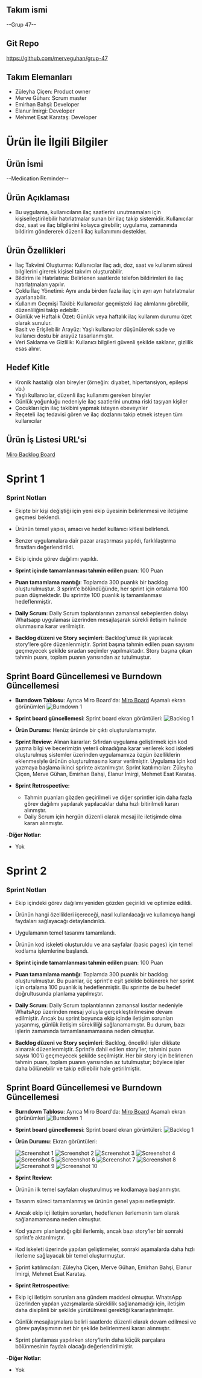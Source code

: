 ## Takım ismi

--Grup 47--

## Git Repo
<https://github.com/merveguhan/grup-47>

## Takım Elemanları
- Züleyha Çiçen: Product owner
- Merve Gühan: Scrum master
- Emirhan Bahşi: Developer
- Elanur İmirgi: Developer
- Mehmet Esat Karataş: Developer

# Ürün İle İlgili Bilgiler

## Ürün İsmi

--Medication Reminder--

## Ürün Açıklaması
- Bu uygulama, kullanıcıların ilaç saatlerini unutmamaları için kişiselleştirilebilir hatırlatmalar sunan bir ilaç takip sistemidir. Kullanıcılar doz, saat ve ilaç bilgilerini kolayca girebilir; uygulama, zamanında bildirim göndererek düzenli ilaç kullanımını destekler.

## Ürün Özellikleri

- İlaç Takvimi Oluşturma: Kullanıcılar ilaç adı, doz, saat ve kullanım süresi bilgilerini girerek kişisel takvim oluşturabilir.
- Bildirim ile Hatırlatma: Belirlenen saatlerde telefon bildirimleri ile ilaç hatırlatmaları yapılır.
- Çoklu İlaç Yönetimi: Aynı anda birden fazla ilaç için ayrı ayrı hatırlatmalar ayarlanabilir.
- Kullanım Geçmişi Takibi: Kullanıcılar geçmişteki ilaç alımlarını görebilir, düzenliliğini takip edebilir.
- Günlük ve Haftalık Özet: Günlük veya haftalık ilaç kullanım durumu özet olarak sunulur.
- Basit ve Erişilebilir Arayüz: Yaşlı kullanıcılar düşünülerek sade ve kullanıcı dostu bir arayüz tasarlanmıştır.
- Veri Saklama ve Gizlilik: Kullanıcı bilgileri güvenli şekilde saklanır, gizlilik esas alınır.


## Hedef Kitle

- Kronik hastalığı olan bireyler (örneğin: diyabet, hipertansiyon, epilepsi vb.)
- Yaşlı kullanıcılar, düzenli ilaç kullanımı gereken bireyler
- Günlük yoğunluğu nedeniyle ilaç saatlerini unutma riski taşıyan kişiler
- Çocukları için ilaç takibini yapmak isteyen ebeveynler
- Reçeteli ilaç tedavisi gören ve ilaç dozlarını takip etmek isteyen tüm kullanıcılar

## Ürün İş Listesi URL'si

[Miro Backlog Board](https://miro.com/app/board/uXjVIhckX3g=/)


# Sprint 1

### Sprint Notları  
- Ekipte bir kişi değiştiği için yeni ekip üyesinin belirlenmesi ve iletişime geçmesi beklendi.  
- Ürünün temel yapısı, amacı ve hedef kullanıcı kitlesi belirlendi.  
- Benzer uygulamalara dair pazar araştırması yapıldı, farklılaştırma fırsatları değerlendirildi.  
- Ekip içinde görev dağılımı yapıldı.  

- **Sprint içinde tamamlanması tahmin edilen puan**: 100 Puan

- **Puan tamamlama mantığı**: Toplamda 300 puanlık bir backlog oluşturulmuştur. 3 sprint’e bölündüğünde, her sprint için ortalama 100 puan düşmektedir. Bu sprintte 100 puanlık iş tamamlanması hedeflenmiştir.

- **Daily Scrum**: Daily Scrum toplantılarının zamansal sebeplerden dolayı Whatsapp uygulaması üzerinden mesajlaşarak sürekli iletişim halinde olunmasına karar verilmiştir.

- **Backlog düzeni ve Story seçimleri**: Backlog'umuz ilk yapılacak story'lere göre düzenlenmiştir. Sprint başına tahmin edilen puan sayısını geçmeyecek şekilde sıradan seçimler yapılmaktadır. Story başına çıkan tahmin puanı, toplam puanın yarısından az tutulmuştur. 

## Sprint Board Güncellemesi ve Burndown Güncellemesi

- **Burndown Tablosu**: Ayrıca Miro Board'da: [Miro Board](https://miro.com/app/board/uXjVIhckX3g=/) 
Aşamalı ekran görünümleri
![Burndown 1](https://github.com/merveguhan/Sprint-deneme/blob/merve/sprint%20cizelge.png) 
 
- **Sprint board güncellemesi**: Sprint board ekran görüntüleri: 
![Backlog 1](https://github.com/merveguhan/Sprint-deneme/blob/merve/sprint%20yapilacaklar.png) 


- **Ürün Durumu**: Henüz üründe bir çıktı oluşturulamamıştır.

- **Sprint Review**: 
Alınan kararlar: Sıfırdan uygulama geliştirmek için kod yazma bilgi ve becerimizin yeterli olmadığına karar verilerek kod iskeleti oluşturulmuş sistemler üzerinden uygulamamıza özgün özelliklerin eklenmesiyle ürünün oluşturulmasına karar verilmiştir. Uygulama için kod yazmaya başlama ikinci sprinte aktarılmıştır.
Sprint katılımcıları: Züleyha Çiçen, Merve Gühan, Emirhan Bahşi, Elanur İmirgi, Mehmet Esat Karataş.

- **Sprint Retrospective:**
  - Tahmin puanları gözden geçirilmeli ve diğer sprintler için daha fazla görev dağılımı yapılarak yapılacaklar daha hızlı bitirilmeli kararı alınmştır.
  - Daily Scrum için hergün düzenli olarak mesaj ile iletişimde olma kararı alınmıştır.
 
-**Diğer Notlar**:
- Yok

# Sprint 2

### Sprint Notları  
- Ekip içindeki görev dağılımı yeniden gözden geçirildi ve optimize edildi.  
- Ürünün hangi özellikleri içereceği, nasıl kullanılacağı ve kullanıcıya hangi faydaları sağlayacağı detaylandırıldı. 
- Uygulamanın temel tasarımı tamamlandı.
- Ürünün kod iskeleti oluşturuldu ve ana sayfalar (basic pages) için temel kodlama işlemlerine başlandı.

- **Sprint içinde tamamlanması tahmin edilen puan**: 100 Puan

- **Puan tamamlama mantığı**: Toplamda 300 puanlık bir backlog oluşturulmuştur. Bu puanlar, üç sprint'e eşit şekilde bölünerek her sprint için ortalama 100 puanlık iş hedeflenmiştir. Bu sprintte de bu hedef doğrultusunda planlama yapılmıştır.

- **Daily Scrum**: Daily Scrum toplantılarının zamansal kısıtlar nedeniyle WhatsApp üzerinden mesaj yoluyla gerçekleştirilmesine devam edilmiştir. Ancak bu sprint boyunca ekip içinde iletişim sorunları yaşanmış, günlük iletişim sürekliliği sağlanamamıştır. Bu durum, bazı işlerin zamanında tamamlanamamasına neden olmuştur.

- **Backlog düzeni ve Story seçimleri**: Backlog, öncelikli işler dikkate alınarak düzenlenmiştir. Sprint’e dahil edilen story'ler, tahmini puan sayısı 100’ü geçmeyecek şekilde seçilmiştir. Her bir story için belirlenen tahmin puanı, toplam puanın yarısından az tutulmuştur; böylece işler daha bölünebilir ve takip edilebilir hale getirilmiştir.
## Sprint Board Güncellemesi ve Burndown Güncellemesi

- **Burndown Tablosu**: Ayrıca Miro Board'da: [Miro Board](https://miro.com/app/board/uXjVIhckX3g=/) 
Aşamalı ekran görünümleri
![Burndown 1](https://github.com/merveguhan/Sprint-deneme/blob/merve/grafik-2.png) 
 
- **Sprint board güncellemesi**: Sprint board ekran görüntüleri: 
![Backlog 1](https://github.com/merveguhan/Sprint-deneme/blob/merve/sprint-2.png) 


- **Ürün Durumu**: Ekran görüntüleri:




  ![Screenshot 1](https://github.com/merveguhan/Sprint-deneme/blob/merve/1.jpg)
  ![Screenshot 2](https://github.com/merveguhan/Sprint-deneme/blob/merve/2.jpg)
  ![Screenshot 3](https://github.com/merveguhan/Sprint-deneme/blob/merve/3.jpg) 
  ![Screenshot 4](https://github.com/merveguhan/Sprint-deneme/blob/merve/4.jpg)
  ![Screenshot 5](https://github.com/merveguhan/Sprint-deneme/blob/merve/5.jpg)
  ![Screenshot 6](https://github.com/merveguhan/Sprint-deneme/blob/merve/6.jpg)
  ![Screenshot 7](https://github.com/merveguhan/Sprint-deneme/blob/merve/7.jpg)
  ![Screenshot 8](https://github.com/merveguhan/Sprint-deneme/blob/merve/8.jpg) 
  ![Screenshot 9](https://github.com/merveguhan/Sprint-deneme/blob/merve/9.jpg)
  ![Screenshot 10](https://github.com/merveguhan/Sprint-deneme/blob/merve/10.jpg)

- **Sprint Review**: 
- Ürünün ilk temel sayfaları oluşturulmuş ve kodlamaya başlanmıştır.

- Tasarım süreci tamamlanmış ve ürünün genel yapısı netleşmiştir.

- Ancak ekip içi iletişim sorunları, hedeflenen ilerlemenin tam olarak sağlanamamasına neden olmuştur.

- Kod yazımı planlandığı gibi ilerlemiş, ancak bazı story’ler bir sonraki sprint’e aktarılmıştır.

- Kod iskeleti üzerinde yapılan geliştirmeler, sonraki aşamalarda daha hızlı ilerleme sağlayacak bir temel oluşturmuştur.

- Sprint katılımcıları: Züleyha Çiçen, Merve Gühan, Emirhan Bahşi, Elanur İmirgi, Mehmet Esat Karataş.

- **Sprint Retrospective:**
- Ekip içi iletişim sorunları ana gündem maddesi olmuştur. WhatsApp üzerinden yapılan yazışmalarda süreklilik sağlanamadığı için, iletişim daha disiplinli bir şekilde yürütülmesi gerektiği kararlaştırılmıştır.

- Günlük mesajlaşmalara belirli saatlerde düzenli olarak devam edilmesi ve görev paylaşımının net bir şekilde belirlenmesi kararı alınmıştır.

- Sprint planlaması yapılırken story'lerin daha küçük parçalara bölünmesinin faydalı olacağı değerlendirilmiştir.
 
-**Diğer Notlar**:
- Yok

